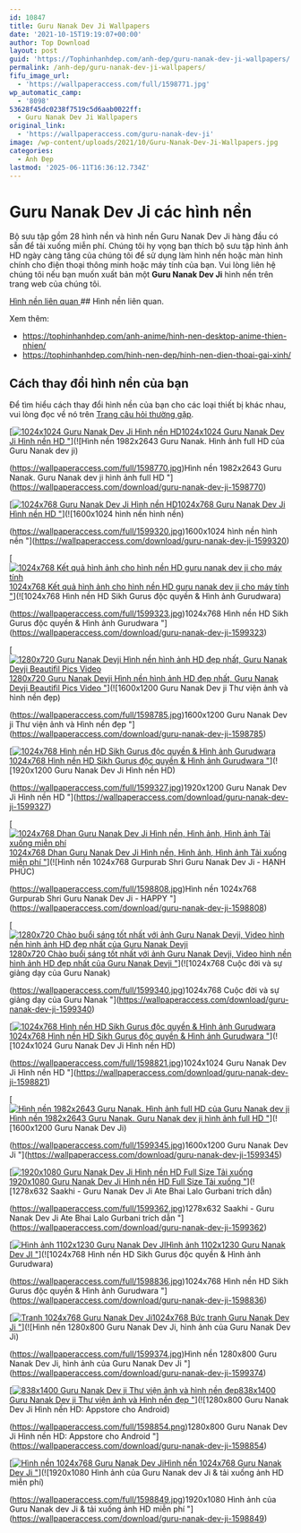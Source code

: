 ```yaml
---
id: 10847
title: Guru Nanak Dev Ji Wallpapers
date: '2021-10-15T19:19:07+00:00'
author: Top Download
layout: post
guid: 'https://Tophinhanhdep.com/anh-dep/guru-nanak-dev-ji-wallpapers/'
permalink: /anh-dep/guru-nanak-dev-ji-wallpapers/
fifu_image_url:
  - 'https://wallpaperaccess.com/full/1598771.jpg'
wp_automatic_camp:
  - '8098'
53628f45dc0238f7519c5d6aab0022ff:
  - Guru Nanak Dev Ji Wallpapers
original_link:
  - 'https://wallpaperaccess.com/guru-nanak-dev-ji'
image: /wp-content/uploads/2021/10/Guru-Nanak-Dev-Ji-Wallpapers.jpg
categories:
  - Ảnh Đẹp
lastmod: '2025-06-11T16:36:12.734Z'
---
```

# Guru Nanak Dev Ji các hình nền

Bộ sưu tập gồm 28 hình nền và hình nền Guru Nanak Dev Ji hàng đầu có sẵn để tải xuống miễn phí. Chúng tôi hy vọng bạn thích bộ sưu tập hình ảnh HD ngày càng tăng của chúng tôi để sử dụng làm hình nền hoặc màn hình chính cho điện thoại thông minh hoặc máy tính của bạn. Vui lòng liên hệ chúng tôi nếu bạn muốn xuất bản một **Guru Nanak Dev Ji** hình nền trên trang web của chúng tôi.

[Hình nền liên quan ](#related) ## Hình nền liên quan.

   
 Xem thêm:

   
- <https://tophinhanhdep.com/anh-anime/hinh-nen-desktop-anime-thien-nhien/>
- <https://tophinhanhdep.com/hinh-nen-dep/hinh-nen-dien-thoai-gai-xinh/>

## Cách thay đổi hình nền của bạn

Để tìm hiểu cách thay đổi hình nền của bạn cho các loại thiết bị khác nhau, vui lòng đọc về nó trên [Trang câu hỏi thường gặp](https://tophinhanhdep.com/faq/).

  
[[![1024x1024 Guru Nanak Dev Ji Hình nền HD](https://wallpaperaccess.com/full/1598771.jpg)1024x1024 Guru Nanak Dev Ji Hình nền HD "](https://wallpaperaccess.com/download/guru-nanak-dev-ji-1598771)](![Hình nền 1982x2643 Guru Nanak.  Hình ảnh full HD của Guru Nanak dev ji)

(https://wallpaperaccess.com/full/1598770.jpg)Hình nền 1982x2643 Guru Nanak. Guru Nanak dev ji hình ảnh full HD "](https://wallpaperaccess.com/download/guru-nanak-dev-ji-1598770)

[[![1024x768 Guru Nanak Dev Ji Hình nền HD](https://wallpaperaccess.com/full/1599319.jpg)1024x768 Guru Nanak Dev Ji Hình nền HD "](https://wallpaperaccess.com/download/guru-nanak-dev-ji-1599319)](![1600x1024 hình nền hình nền)

(https://wallpaperaccess.com/full/1599320.jpg)1600x1024 hình nền hình nền "](https://wallpaperaccess.com/download/guru-nanak-dev-ji-1599320)

[[![1024x768 Kết quả hình ảnh cho hình nền HD guru nanak dev ji cho máy tính](https://wallpaperaccess.com/full/1599321.jpg)1024x768 Kết quả hình ảnh cho hình nền HD guru nanak dev ji cho máy tính "](https://wallpaperaccess.com/download/guru-nanak-dev-ji-1599321)](![1024x768 Hình nền HD Sikh Gurus độc quyền & Hình ảnh Gurudwara)

(https://wallpaperaccess.com/full/1599323.jpg)1024x768 Hình nền HD Sikh Gurus độc quyền &amp; Hình ảnh Gurudwara "](https://wallpaperaccess.com/download/guru-nanak-dev-ji-1599323)

[[![1280x720 Guru Nanak Devji Hình nền hình ảnh HD đẹp nhất, Guru Nanak Devji Beautifil Pics Video](https://wallpaperaccess.com/full/1598776.jpg)1280x720 Guru Nanak Devji Hình nền hình ảnh HD đẹp nhất, Guru Nanak Devji Beautifil Pics Video "](https://wallpaperaccess.com/download/guru-nanak-dev-ji-1598776)](![1600x1200 Guru Nanak Dev ji Thư viện ảnh và hình nền đẹp)

(https://wallpaperaccess.com/full/1598785.jpg)1600x1200 Guru Nanak Dev ji Thư viện ảnh và Hình nền đẹp "](https://wallpaperaccess.com/download/guru-nanak-dev-ji-1598785)

[[![1024x768 Hình nền HD Sikh Gurus độc quyền & Hình ảnh Gurudwara](https://wallpaperaccess.com/full/1598853.jpg)1024x768 Hình nền HD Sikh Gurus độc quyền &amp; Hình ảnh Gurudwara "](https://wallpaperaccess.com/download/guru-nanak-dev-ji-1598853)](![1920x1200 Guru Nanak Dev Ji Hình nền HD)

(https://wallpaperaccess.com/full/1599327.jpg)1920x1200 Guru Nanak Dev Ji Hình nền HD "](https://wallpaperaccess.com/download/guru-nanak-dev-ji-1599327)

[[![1024x768 Dhan Guru Nanak Dev Ji Hình nền, Hình ảnh, Hình ảnh Tải xuống miễn phí](https://wallpaperaccess.com/full/1599328.jpg)1024x768 Dhan Guru Nanak Dev Ji Hình nền, Hình ảnh, Hình ảnh Tải xuống miễn phí "](https://wallpaperaccess.com/download/guru-nanak-dev-ji-1599328)](![Hình nền 1024x768 Gurpurab Shri Guru Nanak Dev Ji - HẠNH PHÚC)

(https://wallpaperaccess.com/full/1598808.jpg)Hình nền 1024x768 Gurpurab Shri Guru Nanak Dev Ji - HAPPY "](https://wallpaperaccess.com/download/guru-nanak-dev-ji-1598808)

[[![1280x720 Chào buổi sáng tốt nhất với ảnh Guru Nanak Devji, Video hình nền hình ảnh HD đẹp nhất của Guru Nanak Devji](https://wallpaperaccess.com/full/1599339.jpg)1280x720 Chào buổi sáng tốt nhất với ảnh Guru Nanak Devji, Video hình nền hình ảnh HD đẹp nhất của Guru Nanak Devji "](https://wallpaperaccess.com/download/guru-nanak-dev-ji-1599339)](![1024x768 Cuộc đời và sự giảng dạy của Guru Nanak)

(https://wallpaperaccess.com/full/1599340.jpg)1024x768 Cuộc đời và sự giảng dạy của Guru Nanak "](https://wallpaperaccess.com/download/guru-nanak-dev-ji-1599340)

[[![1024x768 Hình nền HD Sikh Gurus độc quyền & Hình ảnh Gurudwara](https://wallpaperaccess.com/full/1599341.jpg)1024x768 Hình nền HD Sikh Gurus độc quyền &amp; Hình ảnh Gurudwara "](https://wallpaperaccess.com/download/guru-nanak-dev-ji-1599341)](![1024x1024 Guru Nanak Dev Ji Hình nền HD)

(https://wallpaperaccess.com/full/1598821.jpg)1024x1024 Guru Nanak Dev Ji Hình nền HD "](https://wallpaperaccess.com/download/guru-nanak-dev-ji-1598821)

[[![Hình nền 1982x2643 Guru Nanak.  Hình ảnh full HD của Guru Nanak dev ji](https://wallpaperaccess.com/full/1598773.jpg)Hình nền 1982x2643 Guru Nanak. Guru Nanak dev ji hình ảnh full HD "](https://wallpaperaccess.com/download/guru-nanak-dev-ji-1598773)](![1600x1200 Guru Nanak Dev Ji)

(https://wallpaperaccess.com/full/1599345.jpg)1600x1200 Guru Nanak Dev Ji "](https://wallpaperaccess.com/download/guru-nanak-dev-ji-1599345)

[[![1920x1080 Guru Nanak Dev Ji Hình nền HD Full Size Tải xuống](https://wallpaperaccess.com/full/1599353.jpg)1920x1080 Guru Nanak Dev Ji Hình nền HD Full Size Tải xuống "](https://wallpaperaccess.com/download/guru-nanak-dev-ji-1599353)](![1278x632 Saakhi - Guru Nanak Dev Ji Ate Bhai Lalo Gurbani trích dẫn)

(https://wallpaperaccess.com/full/1599362.jpg)1278x632 Saakhi - Guru Nanak Dev Ji Ate Bhai Lalo Gurbani trích dẫn "](https://wallpaperaccess.com/download/guru-nanak-dev-ji-1599362)

[[![Hình ảnh 1102x1230 Guru Nanak Dev JI](https://wallpaperaccess.com/full/1599364.jpg)Hình ảnh 1102x1230 Guru Nanak Dev JI "](https://wallpaperaccess.com/download/guru-nanak-dev-ji-1599364)](![1024x768 Hình nền HD Sikh Gurus độc quyền & Hình ảnh Gurudwara)

(https://wallpaperaccess.com/full/1598836.jpg)1024x768 Hình nền HD Sikh Gurus độc quyền &amp; Hình ảnh Gurudwara "](https://wallpaperaccess.com/download/guru-nanak-dev-ji-1598836)

[[![Tranh 1024x768 Guru Nanak Dev Ji](https://wallpaperaccess.com/full/1599373.jpg)1024x768 Bức tranh Guru Nanak Dev Ji "](https://wallpaperaccess.com/download/guru-nanak-dev-ji-1599373)](![Hình nền 1280x800 Guru Nanak Dev Ji, hình ảnh của Guru Nanak Dev Ji)

(https://wallpaperaccess.com/full/1599374.jpg)Hình nền 1280x800 Guru Nanak Dev Ji, hình ảnh của Guru Nanak Dev Ji "](https://wallpaperaccess.com/download/guru-nanak-dev-ji-1599374)

[[![838x1400 Guru Nanak Dev ji Thư viện ảnh và hình nền đẹp](https://wallpaperaccess.com/full/1599375.jpg)838x1400 Guru Nanak Dev ji Thư viện ảnh và Hình nền đẹp "](https://wallpaperaccess.com/download/guru-nanak-dev-ji-1599375)](![1280x800 Guru Nanak Dev Ji Hình nền HD: Appstore cho Android)

(https://wallpaperaccess.com/full/1598854.png)1280x800 Guru Nanak Dev Ji Hình nền HD: Appstore cho Android "](https://wallpaperaccess.com/download/guru-nanak-dev-ji-1598854)

[[![Hình nền 1024x768 Guru Nanak Dev Ji](https://wallpaperaccess.com/full/1599380.jpg)Hình nền 1024x768 Guru Nanak Dev Ji "](https://wallpaperaccess.com/download/guru-nanak-dev-ji-1599380)](![1920x1080 Hình ảnh của Guru Nanak dev Ji & tải xuống ảnh HD miễn phí)

(https://wallpaperaccess.com/full/1598849.jpg)1920x1080 Hình ảnh của Guru Nanak dev Ji &amp; tải xuống ảnh HD miễn phí "](https://wallpaperaccess.com/download/guru-nanak-dev-ji-1598849)
